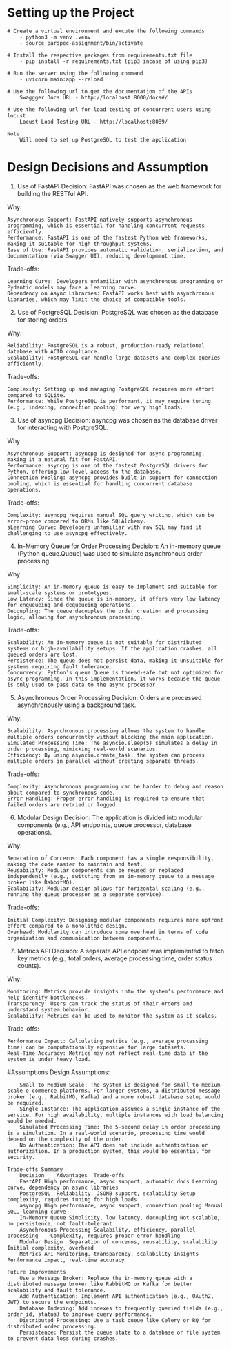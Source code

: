 # Setting up the Project

    # Create a virtual environment and excute the following commands
        - python3 -m venv .venv
        - source parspec-assignment/bin/activate

    # Install the respective packages from requirements.txt file
        - pip install -r requirements.txt (pip3 incase of using pip3)

    # Run the server using the following command
        - uvicorn main:app --reload   

    # Use the following url to get the documentation of the APIs
        Swaggger Docs URL - http://localhost:8000/docs#/   

    # Use the following url for load testing of concurrent users using locust
        Locust Load Testing URL - http://localhost:8089/  

    Note: 
        Will need to set up PostgreSQL to test the application    


# Design Decisions and Assumption

1. Use of FastAPI
    Decision: FastAPI was chosen as the web framework for building the RESTful API.

Why:

    Asynchronous Support: FastAPI natively supports asynchronous programming, which is essential for handling concurrent requests efficiently.
    Performance: FastAPI is one of the fastest Python web frameworks, making it suitable for high-throughput systems.
    Ease of Use: FastAPI provides automatic validation, serialization, and documentation (via Swagger UI), reducing development time.

Trade-offs:

    Learning Curve: Developers unfamiliar with asynchronous programming or Pydantic models may face a learning curve.
    Dependency on Async Libraries: FastAPI works best with asynchronous libraries, which may limit the choice of compatible tools.

2. Use of PostgreSQL
    Decision: PostgreSQL was chosen as the database for storing orders.

Why:

    Reliability: PostgreSQL is a robust, production-ready relational database with ACID compliance.
    Scalability: PostgreSQL can handle large datasets and complex queries efficiently.

Trade-offs:

    Complexity: Setting up and managing PostgreSQL requires more effort compared to SQLite.
    Performance: While PostgreSQL is performant, it may require tuning (e.g., indexing, connection pooling) for very high loads.

3. Use of asyncpg
    Decision: asyncpg was chosen as the database driver for interacting with PostgreSQL.

Why:

    Asynchronous Support: asyncpg is designed for async programming, making it a natural fit for FastAPI.
    Performance: asyncpg is one of the fastest PostgreSQL drivers for Python, offering low-level access to the database.
    Connection Pooling: asyncpg provides built-in support for connection pooling, which is essential for handling concurrent database operations.

Trade-offs:

    Complexity: asyncpg requires manual SQL query writing, which can be error-prone compared to ORMs like SQLAlchemy.
    sLearning Curve: Developers unfamiliar with raw SQL may find it challenging to use asyncpg effectively.

4. In-Memory Queue for Order Processing
    Decision: An in-memory queue (Python queue.Queue) was used to simulate asynchronous order processing.

Why:

    Simplicity: An in-memory queue is easy to implement and suitable for small-scale systems or prototypes.
    Low Latency: Since the queue is in-memory, it offers very low latency for enqueueing and dequeueing operations.
    Decoupling: The queue decouples the order creation and processing logic, allowing for asynchronous processing.

Trade-offs:

    Scalability: An in-memory queue is not suitable for distributed systems or high-availability setups. If the application crashes, all queued orders are lost.
    Persistence: The queue does not persist data, making it unsuitable for systems requiring fault tolerance.
    Concurrency: Python’s queue.Queue is thread-safe but not optimized for async programming. In this implementation, it works because the queue is only used to pass data to the async processor.

5. Asynchronous Order Processing
    Decision: Orders are processed asynchronously using a background task.

Why:

    Scalability: Asynchronous processing allows the system to handle multiple orders concurrently without blocking the main application.
    Simulated Processing Time: The asyncio.sleep(5) simulates a delay in order processing, mimicking real-world scenarios.
    Efficiency: By using asyncio.create_task, the system can process multiple orders in parallel without creating separate threads.

Trade-offs:

    Complexity: Asynchronous programming can be harder to debug and reason about compared to synchronous code.
    Error Handling: Proper error handling is required to ensure that failed orders are retried or logged.

6. Modular Design
    Decision: The application is divided into modular components (e.g., API endpoints, queue processor, database operations).

Why:

    Separation of Concerns: Each component has a single responsibility, making the code easier to maintain and test.
    Reusability: Modular components can be reused or replaced independently (e.g., switching from an in-memory queue to a message broker like RabbitMQ).
    Scalability: Modular design allows for horizontal scaling (e.g., running the queue processor as a separate service).

Trade-offs:

    Initial Complexity: Designing modular components requires more upfront effort compared to a monolithic design.
    Overhead: Modularity can introduce some overhead in terms of code organization and communication between components.

7. Metrics API
    Decision: A separate API endpoint was implemented to fetch key metrics (e.g., total orders, average processing time, order status counts).

Why:

    Monitoring: Metrics provide insights into the system’s performance and help identify bottlenecks.
    Transparency: Users can track the status of their orders and understand system behavior.
    Scalability: Metrics can be used to monitor the system as it scales.

Trade-offs:

    Performance Impact: Calculating metrics (e.g., average processing time) can be computationally expensive for large datasets.
    Real-Time Accuracy: Metrics may not reflect real-time data if the system is under heavy load.

#Assumptions
    Design Assumptions:

        Small to Medium Scale: The system is designed for small to medium-scale e-commerce platforms. For larger systems, a distributed message broker (e.g., RabbitMQ, Kafka) and a more robust database setup would be required.
        Single Instance: The application assumes a single instance of the service. For high availability, multiple instances with load balancing would be needed.
        Simulated Processing Time: The 5-second delay in order processing is a simulation. In a real-world scenario, processing time would depend on the complexity of the order.
        No Authentication: The API does not include authentication or authorization. In a production system, this would be essential for security.

    Trade-offs Summary
        Decision	Advantages	Trade-offs
        FastAPI	High performance, async support, automatic docs	Learning curve, dependency on async libraries
        PostgreSQL	Reliability, JSONB support, scalability	Setup complexity, requires tuning for high loads
        asyncpg	High performance, async support, connection pooling	Manual SQL, learning curve
        In-Memory Queue	Simplicity, low latency, decoupling	Not scalable, no persistence, not fault-tolerant
        Asynchronous Processing	Scalability, efficiency, parallel processing	Complexity, requires proper error handling
        Modular Design	Separation of concerns, reusability, scalability	Initial complexity, overhead
        Metrics API	Monitoring, transparency, scalability insights	Performance impact, real-time accuracy

    Future Improvements
        Use a Message Broker: Replace the in-memory queue with a distributed message broker like RabbitMQ or Kafka for better scalability and fault tolerance.
        Add Authentication: Implement API authentication (e.g., OAuth2, JWT) to secure the endpoints.
        Database Indexing: Add indexes to frequently queried fields (e.g., order_id, status) to improve query performance.
        Distributed Processing: Use a task queue like Celery or RQ for distributed order processing.
        Persistence: Persist the queue state to a database or file system to prevent data loss during crashes. 

